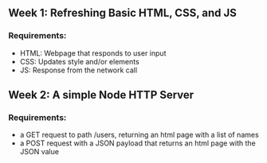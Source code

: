## Week 1: Refreshing Basic HTML, CSS, and JS
### Requirements:
* HTML: Webpage that responds to user input
* CSS: Updates style and/or elements
* JS: Response from the network call

## Week 2: A simple Node HTTP Server
### Requirements:
* a GET request to path /users, returning an html page with a list of names
* a POST request with a JSON payload that returns an html page with the JSON value
